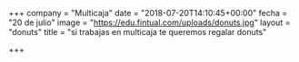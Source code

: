 +++
company = "Multicaja"
date = "2018-07-20T14:10:45+00:00"
fecha = "20 de julio"
image = "https://edu.fintual.com/uploads/donuts.jpg"
layout = "donuts"
title = "si trabajas en multicaja te queremos regalar donuts"

+++
